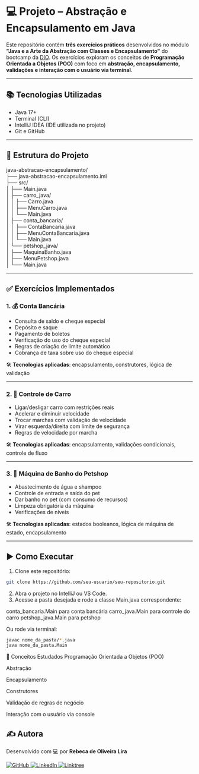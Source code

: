# 💻 Projeto – Abstração e Encapsulamento em Java

Este repositório contém **três exercícios práticos** desenvolvidos no módulo **"Java e a Arte da Abstração com Classes e Encapsulamento"** do bootcamp da [DIO](https://dio.me). Os exercícios exploram os conceitos de **Programação Orientada a Objetos (POO)** com foco em **abstração, encapsulamento, validações e interação com o usuário via terminal**.

---

## 📚 Tecnologias Utilizadas

- Java 17+
- Terminal (CLI)
- IntelliJ IDEA (IDE utilizada no projeto)
- Git e GitHub

---

## 📁 Estrutura do Projeto

java-abstracao-encapsulamento/<br>
├── java-abstracao-encapsulamento.iml<br>
├── src/<br>
│ ├── Main.java<br>
│ ├── carro_java/<br>
│ │ ├── Carro.java<br>
│ │ ├── MenuCarro.java<br>
│ │ └── Main.java<br>
│ ├── conta_bancaria/<br>
│ │ ├── ContaBancaria.java<br>
│ │ ├── MenuContaBancaria.java<br>
│ │ └── Main.java<br>
│ └── petshop_java/<br>
│ ├── MaquinaBanho.java<br>
│ ├── MenuPetshop.java<br>
│ └── Main.java<br>

---

## ✅ Exercícios Implementados

### 1. 💰 Conta Bancária

- Consulta de saldo e cheque especial
- Depósito e saque
- Pagamento de boletos
- Verificação do uso do cheque especial
- Regras de criação de limite automático
- Cobrança de taxa sobre uso do cheque especial

🛠 **Tecnologias aplicadas**: encapsulamento, construtores, lógica de validação

---

### 2. 🚗 Controle de Carro

- Ligar/desligar carro com restrições reais
- Acelerar e diminuir velocidade
- Trocar marchas com validação de velocidade
- Virar esquerda/direita com limite de segurança
- Regras de velocidade por marcha

🛠 **Tecnologias aplicadas**: encapsulamento, validações condicionais, controle de fluxo

---

### 3. 🐶 Máquina de Banho do Petshop

- Abastecimento de água e shampoo
- Controle de entrada e saída do pet
- Dar banho no pet (com consumo de recursos)
- Limpeza obrigatória da máquina
- Verificações de níveis

🛠 **Tecnologias aplicadas**: estados booleanos, lógica de máquina de estado, encapsulamento

---

## ▶️ Como Executar

1. Clone este repositório:
```bash
git clone https://github.com/seu-usuario/seu-repositorio.git
```
2. Abra o projeto no IntelliJ ou VS Code.
3. Acesse a pasta desejada e rode a classe Main.java correspondente:
   
conta_bancaria.Main para conta bancária
carro_java.Main para controle do carro
petshop_java.Main para petshop

Ou rode via terminal:
```bash
javac nome_da_pasta/*.java
java nome_da_pasta.Main
```

🧠 Conceitos Estudados
Programação Orientada a Objetos (POO)

Abstração

Encapsulamento

Construtores

Validação de regras de negócio

Interação com o usuário via console

## ✍️ Autora

Desenvolvido com 💻 por **Rebeca de Oliveira Lira**

<div align="left">
  <a href="https://github.com/becaliraa" target="_blank">
    <img alt="GitHub" src="https://img.shields.io/badge/GitHub-000?style=for-the-badge&logo=github&logoColor=white"/>
  </a>
  <a href="https://www.linkedin.com/in/becalira/" target="_blank">
    <img alt="LinkedIn" src="https://img.shields.io/badge/LinkedIn-0077B5?style=for-the-badge&logo=linkedin&logoColor=white"/>
  </a>
  <a href="https://linktr.ee/devbeca" target="_blank">
    <img alt="Linktree" src="https://img.shields.io/badge/Linktree-39e09b?style=for-the-badge&logo=linktree&logoColor=white"/>
  </a>
</div>
